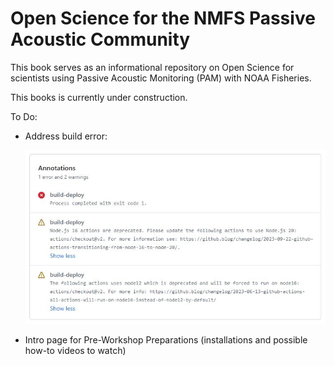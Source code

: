# Open Science for the NMFS Passive Acoustic Community

This book serves as an informational repository on Open Science for scientists using Passive Acoustic Monitoring (PAM) with NOAA Fisheries.

This books is currently under construction.

To Do:

-   Address build error:

    ![Screenshot of Build Error](images/snip-01.JPG)

-   Intro page for Pre-Workshop Preparations (installations and possible how-to videos to watch)![]()
